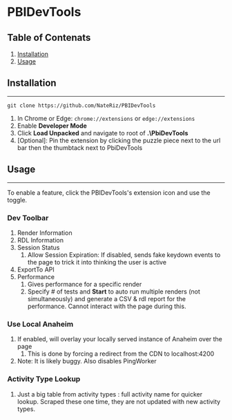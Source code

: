 # PBIDevTools

## Table of Contenats
1. [Installation](#installation)
1. [Usage](#usage)

## Installation
---
```
git clone https://github.com/NateRiz/PBIDevTools
```
1. In Chrome or Edge: `chrome://extensions` or `edge://extensions`
1. Enable **Developer Mode**
1. Click **Load Unpacked** and navigate to root of **.\PbiDevTools**
1. [Optional]: Pin the extension by clicking the puzzle piece next to the url bar then the thumbtack next to PbiDevTools

## Usage
---
To enable a feature, click the PBIDevTools's extension icon and use the toggle. 
### Dev Toolbar
1. Render Information
1. RDL Information
1. Session Status
   1. Allow Session Expiration: If disabled, sends fake keydown events to the page to trick it into thinking the user is active
1. ExportTo API
1. Performance
   1. Gives performance for a specific render
   1. Specify # of tests and **Start** to auto run multiple renders (not simultaneously) and generate a CSV & rdl report for the performance. Cannot interact with the page during this.

### Use Local Anaheim
1. If enabled, will overlay your locally served instance of Anaheim over the page
   1. This is done by forcing a redirect from the CDN to localhost:4200
2. Note: It is likely buggy. Also disables PingWorker

### Activity Type Lookup
1. Just a big table from activity types : full activity name for quicker lookup. Scraped these one time, they are not updated with new activity types.
